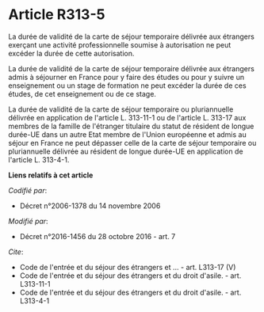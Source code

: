 # Article R313-5

La durée de validité de la carte de séjour temporaire délivrée aux étrangers exerçant une activité professionnelle soumise à
autorisation ne peut excéder la durée de cette autorisation. 

La durée de validité de la carte de séjour temporaire délivrée aux étrangers admis à séjourner en France pour y faire des
études ou pour y suivre un enseignement ou un stage de formation ne peut excéder la durée de ces études, de cet enseignement
ou de ce stage. 

La durée de validité de la carte de séjour temporaire ou pluriannuelle délivrée en application de l'article L. 313-11-1 ou de
l'article L. 313-17 aux membres de la famille de l'étranger titulaire du statut de résident de longue durée-UE dans un autre
Etat membre de l'Union européenne et admis au séjour en France ne peut dépasser celle de la carte de séjour temporaire ou
pluriannuelle délivrée au résident de longue durée-UE en application de l'article L. 313-4-1.

**Liens relatifs à cet article**

_Codifié par_:

  - Décret n°2006-1378 du 14 novembre 2006

_Modifié par_:

  - Décret n°2016-1456 du 28 octobre 2016 - art. 7

_Cite_:

  - Code de l'entrée et du séjour des étrangers et ... - art. L313-17 (V)
  - Code de l'entrée et du séjour des étrangers et du droit d'asile. - art. L313-11-1
  - Code de l'entrée et du séjour des étrangers et du droit d'asile. - art. L313-4-1
